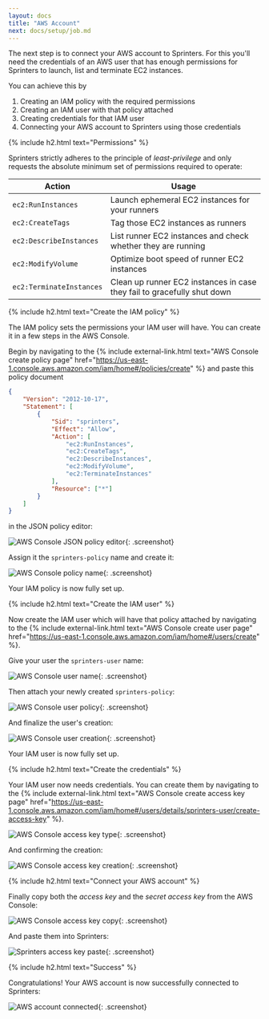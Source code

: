 ```yaml
---
layout: docs
title: "AWS Account"
next: docs/setup/job.md
---
```


The next step is to connect your AWS account to Sprinters. For this you'll need the credentials of an AWS user that has
enough permissions for Sprinters to launch, list and terminate EC2 instances.

You can achieve this by
1. Creating an IAM policy with the required permissions
2. Creating an IAM user with that policy attached
3. Creating credentials for that IAM user
4. Connecting your AWS account to Sprinters using those credentials

{% include h2.html text="Permissions" %}

Sprinters strictly adheres to the principle of _least-privilege_ and only requests the absolute minimum set of 
permissions required to operate:

<div class="table-responsive">
<table class="table table-bordered">
<thead>
    <tr class="table-active">
        <th>Action</th>
        <th>Usage</th>
    </tr>
</thead>
<tbody>
    <tr>
        <td><code>ec2:RunInstances</code></td>
        <td>Launch ephemeral EC2 instances for your runners</td>
    </tr>
    <tr>
        <td><code>ec2:CreateTags</code></td>
        <td>Tag those EC2 instances as runners</td>
    </tr>
    <tr>
        <td><code>ec2:DescribeInstances</code></td>
        <td>List runner EC2 instances and check whether they are running</td>
    </tr>
    <tr>
        <td><code>ec2:ModifyVolume</code></td>
        <td>Optimize boot speed of runner EC2 instances</td>
    </tr>
    <tr>
        <td><code>ec2:TerminateInstances</code></td>
        <td>Clean up runner EC2 instances in case they fail to gracefully shut down</td>
    </tr>
</tbody>
</table>
</div>

{% include h2.html text="Create the IAM policy" %}

The IAM policy sets the permissions your IAM user will have. You can create it in a few steps in the AWS Console.

Begin by navigating to the {% include external-link.html text="AWS Console create policy page"
href="https://us-east-1.console.aws.amazon.com/iam/home#/policies/create" %} and paste this policy document

```json
{
    "Version": "2012-10-17",
    "Statement": [
        {
            "Sid": "sprinters",
            "Effect": "Allow",
            "Action": [
                "ec2:RunInstances",
                "ec2:CreateTags",
                "ec2:DescribeInstances",
                "ec2:ModifyVolume",
                "ec2:TerminateInstances"
            ],
            "Resource": ["*"]
        }
    ]
}
```

in the JSON policy editor:

![AWS Console JSON policy editor](/assets/setup/aws/policy-json.png){: .screenshot}

Assign it the `sprinters-policy` name and create it:

![AWS Console policy name](/assets/setup/aws/policy-name.png){: .screenshot}

Your IAM policy is now fully set up.

{% include h2.html text="Create the IAM user" %}

Now create the IAM user which will have that policy attached by navigating to 
the {% include external-link.html text="AWS Console create user page" href="https://us-east-1.console.aws.amazon.com/iam/home#/users/create" %}.

Give your user the `sprinters-user` name:

![AWS Console user name](/assets/setup/aws/user-name.png){: .screenshot}

Then attach your newly created `sprinters-policy`:

![AWS Console user policy](/assets/setup/aws/user-policy.png){: .screenshot}

And finalize the user's creation:

![AWS Console user creation](/assets/setup/aws/user-create.png){: .screenshot}

Your IAM user is now fully set up.

{% include h2.html text="Create the credentials" %}

Your IAM user now needs credentials. You can create them by navigating to
the {% include external-link.html text="AWS Console create access key page" href="https://us-east-1.console.aws.amazon.com/iam/home#/users/details/sprinters-user/create-access-key" %}.

![AWS Console access key type](/assets/setup/aws/accesskey-other.png){: .screenshot}

And confirming the creation:

![AWS Console access key creation](/assets/setup/aws/accesskey-create.png){: .screenshot}

{% include h2.html text="Connect your AWS account" %}

Finally copy both the _access key_ and the _secret access key_ from the AWS Console:

![AWS Console access key copy](/assets/setup/aws/accesskey-copy.png){: .screenshot}

And paste them into Sprinters:

![Sprinters access key paste](/assets/setup/aws/accesskey-paste.png){: .screenshot}

{% include h2.html text="Success" %}

Congratulations! Your AWS account is now successfully connected to Sprinters:

![AWS account connected](/assets/setup/aws/credentials-success.png){: .screenshot}
